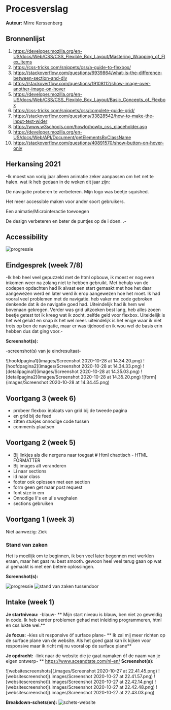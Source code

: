 # Procesverslag
**Auteur:** Mirre Kerssenberg


## Bronnenlijst

1. https://developer.mozilla.org/en-US/docs/Web/CSS/CSS_Flexible_Box_Layout/Mastering_Wrapping_of_Flex_Items
2. https://css-tricks.com/snippets/css/a-guide-to-flexbox/
3. https://stackoverflow.com/questions/6939864/what-is-the-difference-between-section-and-div
4. https://stackoverflow.com/questions/19108112/show-image-over-another-image-on-hover
5. https://developer.mozilla.org/en-US/docs/Web/CSS/CSS_Flexible_Box_Layout/Basic_Concepts_of_Flexbox
6. https://css-tricks.com/snippets/css/complete-guide-grid/
7. https://stackoverflow.com/questions/33828542/how-to-make-the-input-text-wider
8. https://www.w3schools.com/howto/howto_css_placeholder.asp
9. https://developer.mozilla.org/en-US/docs/Web/API/Document/getElementsByClassName
10. https://stackoverflow.com/questions/40891570/show-button-on-hover-only

## Herkansing 2021 
-Ik moest van vorig jaar alleen animatie zeker aanpassen om het net te halen. wat ik heb gedaan in de weken dit jaar zijn:

De navigatie proberen te verbeteren. Mijn logo was beetje squished.

Het meer accessible maken voor ander soort gebruikers.

Een animatie/Microinteractie toevoegen

De design verbeteren en beter de puntjes op de i doen.
.-

## Accessibility

![progressie](.images/accessibility.jpg)

## Eindgesprek (week 7/8)

-Ik heb heel veel gepuzzeld met de html opbouw, ik moest er nog even inkomen weer na zolang niet te hebben gebruikt. Met behulp van de codepen opdachten had ik alvast een start gemaakt met hoe het daar aangewezen werd en later werd ik erop aangewezen hoe het moet. Ik had vooral veel problemen met de navigatie. heb vaker mn code gebroken denkende dat ik de navigatie goed had. Uiteindelijk had ik hem wel bovenaan gekregen. Verder was grid uitzoeken best lang, heb alles zoeen beetje getest tot ik kreeg wat ik zocht, zelfde geld voor flexbox. Uiteidelijk is het wel gelukt en snap ik het wel meer. uiteindelijk is het enige waar ik niet trots op ben de navigatie, maar er was tijdnood en ik wou wel de basis erin hebben dus dat ging voor.-

**Screenshot(s):**

-screenshot(s) van je eindresultaat-

![hoofdpagina1](images/Screenshot 2020-10-28 at 14.34.20.png)
![hoofdpagina2](images/Screenshot 2020-10-28 at 14.34.33.png)
![detailpagina1](images/Screenshot 2020-10-28 at 14.35.03.png)
![detailpagina2](images/Screenshot 2020-10-28 at 14.35.20.png)
![form](images/Screenshot 2020-10-28 at 14.34.45.png)


## Voortgang 3 (week 6)
- probeer flexbox inplaats van grid bij de tweede pagina
- en grid bij de feed
- zitten stukjes onnodige code tussen
- comments plaatsen

## Voortgang 2 (week 5)

- Bij linkjes als die nergens naar toegaat #
Html chaotisch - HTML FORMATTER
- Bij images alt veranderen
- Li naar sections 
- id naar class
- footer ook oplossen met een section 
- form geen get maar post request
- font size in em 
- Onnodige li's en ul's weghalen
- sections gebruiken

## Voortgang 1 (week 3)
Niet aanwezig: Ziek

### Stand van zaken
Het is moeilijk om te beginnen, ik ben veel later begonnen met werklen eraan, maar het gaat nu best smooth.
gewoon heel veel terug gaan op wat al gemaakt is met een betere oplossingen.


**Screenshot(s):**

![progressie](19B551BA-9AAC-45B9-908D-454893119317.JPG)
![stand van zaken tussendoor](0501B7B0-FABC-4E0C-BF8F-8D97E7AB5DA1.JPG)



## Intake (week 1)

**Je startniveau:** -blauw-
** Mijn start niveau is blauw, ben niet zo geweldig in code. Ik heb eerder problemen gehad met inleiding programmeren, html en css lukte wel.**

**Je focus:** -kies uit responsive óf surface plane-
** Ik zal mij meer richten op de surface plane van de website. Als het goed gaat kan ik kijken voor responsive maar ik richt mij nu vooral op de surface plane**

**Je opdracht:** -link naar de website die je gaat namaken óf de naam van je eigen ontwerp-
** https://www.aceandtate.com/nl-en/
**Screenshot(s):**


![websitescreenshots](.images/Screenshot 2020-10-27 at 22.41.45.png)
![websitescreenshot](.images/Screenshot 2020-10-27 at 22.41.57.png)
![websitescreenshot](.images/Screenshot 2020-10-27 at 22.42.14.png)
![websitescreenshot](.images/Screenshot 2020-10-27 at 22.42.48.png)
![websitescreenshot](.images/Screenshot 2020-10-27 at 22.43.03.png)

**Breakdown-schets(en):**
![schets-website](schets.jpg)
